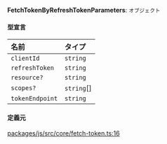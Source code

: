 **FetchTokenByRefreshTokenParameters**: `オブジェクト`

#### 型宣言

| 名前             | タイプ       |
| :--------------- | :----------- |
| `clientId`       | `string`     |
| `refreshToken`   | `string`     |
| `resource?`      | `string`     |
| `scopes?`        | `string`[]   |
| `tokenEndpoint`  | `string`     |

#### 定義元

[packages/js/src/core/fetch-token.ts:16](https://github.com/logto-io/js/blob/f0f78e6/packages/js/src/core/fetch-token.ts#L16)